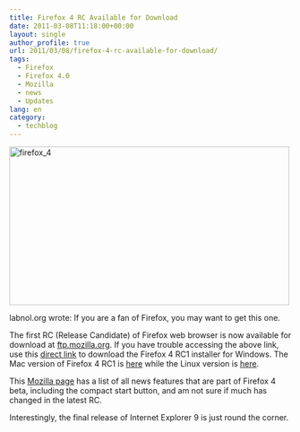 ```yaml
---
title: Firefox 4 RC Available for Download
date: 2011-03-08T11:18:00+00:00
layout: single
author_profile: true
url: 2011/03/08/firefox-4-rc-available-for-download/
tags:
  - Firefox
  - Firefox 4.0
  - Mozilla
  - news
  - Updates
lang: en
category: 
  - techblog
---
```

[<img title="firefox_4" border="0" alt="firefox_4" src="http://lh5.ggpht.com/_vaUVXcmC3OI/TXYJaG6SzHI/AAAAAAAADmw/qrxP49IMZ0k/firefox_4_thumb%5B2%5D.jpg?imgmax=800" width="500" height="283" />](http://lh4.ggpht.com/_vaUVXcmC3OI/TXYJX9tuLxI/AAAAAAAADms/ygRI9ovDlyg/s1600-h/firefox_4%5B4%5D.jpg)

labnol.org wrote: If you are a fan of Firefox, you may want to get this one.

The first RC (Release Candidate) of Firefox web browser is now available for download at [ftp.mozilla.org](ftp://ftp.mozilla.org/). If you have trouble accessing the above link, use this [direct link](http://ftp.mozilla.org/pub/mozilla.org/firefox/nightly/4.0rc1-candidates/build1/win32/en-US/) to download the Firefox 4 RC1 installer for Windows. The Mac version of Firefox 4 RC1 is [here](http://ftp.mozilla.org/pub/mozilla.org/firefox/nightly/4.0rc1-candidates/build1/mac/en-US/) while the Linux version is [here](http://ftp.mozilla.org/pub/mozilla.org/firefox/nightly/4.0rc1-candidates/build1/linux-i686/en-US/).

This [Mozilla page](http://www.mozilla.com/en-US/firefox/beta/features/) has a list of all news features that are part of Firefox 4 beta, including the compact start button, and am not sure if much has changed in the latest RC.

Interestingly, the final release of Internet Explorer 9 is just round the corner.
